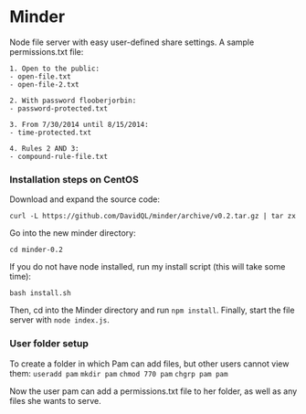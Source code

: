# Minder
Node file server with easy user-defined share settings. A sample permissions.txt file:

```
1. Open to the public:
- open-file.txt
- open-file-2.txt

2. With password flooberjorbin:
- password-protected.txt

3. From 7/30/2014 until 8/15/2014:
- time-protected.txt

4. Rules 2 AND 3:
- compound-rule-file.txt
```

### Installation steps on CentOS

Download and expand the source code:

`curl -L https://github.com/DavidQL/minder/archive/v0.2.tar.gz | tar zx`

Go into the new minder directory:

`cd minder-0.2`

If you do not have node installed, run my install script (this will take some time):

`bash install.sh`

Then, cd into the Minder directory and run `npm install`.
Finally, start the file server with `node index.js`.

### User folder setup

To create a folder in which Pam can add files, but other users cannot view them:
`useradd pam`
`mkdir pam`
`chmod 770 pam`
`chgrp pam pam`

Now the user pam can add a permissions.txt file to her folder, as well as any files she wants to serve.